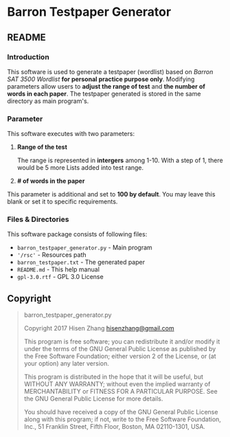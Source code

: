 # Barron Testpaper Generator

## README
### Introduction
This software is used to generate a testpaper (wordlist) based on *Barron SAT 3500 Wordlist* **for personal practice purpose only**. Modifying parameters allow users to **adjust the range of test** and **the number of words in each paper**. The testpaper generated is stored in the same directory as main program's.
### Parameter
This software executes with two parameters:
1. **Range of the test** 

    The range is represented in **intergers** among 1-10. With a step of 1, there would be 5 more Lists added into test range.

2. **\# of words in the paper**

  This parameter is additional and set to **100 by default**. You may leave this blank or set it to specific requirements.

### Files & Directories
This software package consists of following files:
- `barron_testpaper_generator.py` - Main program
- `'/rsc'` - Resources path
- `barron_testpaper.txt` - The generated paper
- `README.md` - This help manual
- `gpl-3.0.rtf` - GPL 3.0 License

## Copyright
>  barron_testpaper_generator.py  
>
>  Copyright 2017 Hisen Zhang [hisenzhang@gmail.com](hisenzhang@gmail.com)
>
>  This program is free software; you can redistribute it and/or modify
>   it under the terms of the GNU General Public License as published by
>   the Free Software Foundation; either version 2 of the License, or
>   (at your option) any later version.
>
>  This program is distributed in the hope that it will be useful,
>   but WITHOUT ANY WARRANTY; without even the implied warranty of
>   MERCHANTABILITY or FITNESS FOR A PARTICULAR PURPOSE.  See the
>   GNU General Public License for more details.
>
>  You should have received a copy of the GNU General Public License
>    along with this program; if not, write to the Free Software
>    Foundation, Inc., 51 Franklin Street, Fifth Floor, Boston,
>    MA 02110-1301, USA.

  
